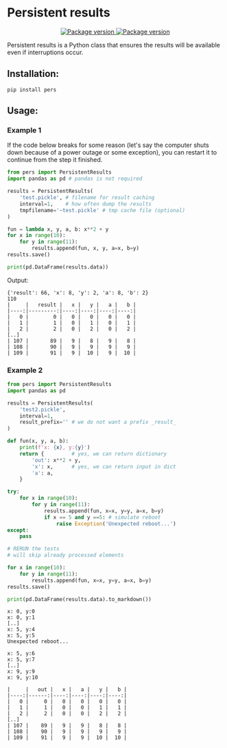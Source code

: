 # Persistent results

<p align="center">
<a href="https://pypi.org/project/pers" target="_blank">
    <img src="https://img.shields.io/pypi/v/pers?color=%2334D058&label=pypi%20package" alt="Package version">
</a>
<a href="https://github.com/rsusik/pers/blob/master/LICENSE" target="_blank">
    <img src="https://img.shields.io/github/license/rsusik/pers" alt="Package version">
</a>
</p>

Persistent results is a Python class that ensures the results will be available even if interruptions occur.


## Installation:

```
pip install pers
```

## Usage:

### Example 1

If the code below breaks for some reason (let's say the computer shuts down because of a power outage or some exception), you can restart it to continue from the step it finished.

```python
from pers import PersistentResults
import pandas as pd # pandas is not required

results = PersistentResults(
    'test.pickle', # filename for result caching
    interval=1,    # how often dump the results
    tmpfilename='~test.pickle' # tmp cache file (optional)
)

fun = lambda x, y, a, b: x**2 + y
for x in range(10):
    for y in range(11):
        results.append(fun, x, y, a=x, b=y)
results.save()

print(pd.DataFrame(results.data))
```

Output:

```
{'result': 66, 'x': 8, 'y': 2, 'a': 8, 'b': 2}
110
|     |   result |   x |   y |   a |   b |
|----:|---------:|----:|----:|----:|----:|
|   0 |        0 |   0 |   0 |   0 |   0 |
|   1 |        1 |   0 |   1 |   0 |   1 |
|   2 |        2 |   0 |   2 |   0 |   2 |
[..]
| 107 |       89 |   9 |   8 |   9 |   8 |
| 108 |       90 |   9 |   9 |   9 |   9 |
| 109 |       91 |   9 |  10 |   9 |  10 |
```







### Example 2


```python
from pers import PersistentResults
import pandas as pd

results = PersistentResults(
    'test2.pickle',
    interval=1,
    result_prefix='' # we do not want a prefix _result_
)

def fun(x, y, a, b):
    print(f'x: {x}, y:{y}')
    return {         # yes, we can return dictionary
        'out': x**2 + y,
        'x': x,      # yes, we can return input in dict
        'a': a,
    }

try:
    for x in range(10):
        for y in range(11):
            results.append(fun, x=x, y=y, a=x, b=y)
            if x == 5 and y ==5: # simulate reboot
                raise Exception('Unexpected reboot...')
except:
    pass

# RERUN the tests
# will skip already processed elements

for x in range(10):
    for y in range(11):
        results.append(fun, x=x, y=y, a=x, b=y)
results.save()

print(pd.DataFrame(results.data).to_markdown())
```


```
x: 0, y:0
x: 0, y:1
[..]
x: 5, y:4
x: 5, y:5
Unexpected reboot...

x: 5, y:6
x: 5, y:7
[..]
x: 9, y:9
x: 9, y:10

|     |   out |   x |   a |   y |   b |
|----:|------:|----:|----:|----:|----:|
|   0 |     0 |   0 |   0 |   0 |   0 |
|   1 |     1 |   0 |   0 |   1 |   1 |
|   2 |     2 |   0 |   0 |   2 |   2 |
[..]
| 107 |    89 |   9 |   9 |   8 |   8 |
| 108 |    90 |   9 |   9 |   9 |   9 |
| 109 |    91 |   9 |   9 |  10 |  10 |
```